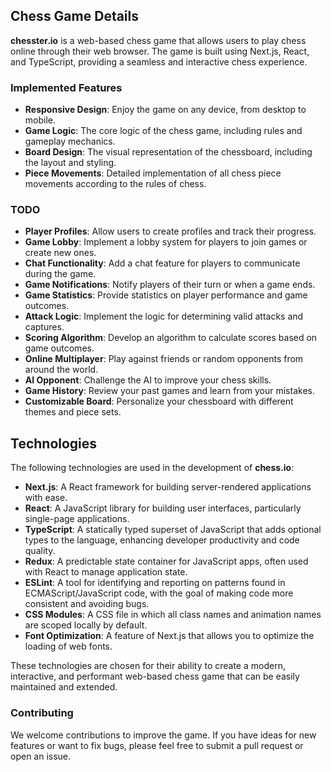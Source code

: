 ## Chess Game Details

**chesster.io** is a web-based chess game that allows users to play chess online through their web browser. The game is built using Next.js, React, and TypeScript, providing a seamless and interactive chess experience.

### Implemented Features

- **Responsive Design**: Enjoy the game on any device, from desktop to mobile.
- **Game Logic**: The core logic of the chess game, including rules and gameplay mechanics.
- **Board Design**: The visual representation of the chessboard, including the layout and styling.
- **Piece Movements**: Detailed implementation of all chess piece movements according to the rules of chess.

### TODO
- **Player Profiles**: Allow users to create profiles and track their progress.
- **Game Lobby**: Implement a lobby system for players to join games or create new ones.
- **Chat Functionality**: Add a chat feature for players to communicate during the game.
- **Game Notifications**: Notify players of their turn or when a game ends.
- **Game Statistics**: Provide statistics on player performance and game outcomes.
- **Attack Logic**: Implement the logic for determining valid attacks and captures.
- **Scoring Algorithm**: Develop an algorithm to calculate scores based on game outcomes.
- **Online Multiplayer**: Play against friends or random opponents from around the world.
- **AI Opponent**: Challenge the AI to improve your chess skills.
- **Game History**: Review your past games and learn from your mistakes.
- **Customizable Board**: Personalize your chessboard with different themes and piece sets.
## Technologies

The following technologies are used in the development of **chess.io**:

- **Next.js**: A React framework for building server-rendered applications with ease.
- **React**: A JavaScript library for building user interfaces, particularly single-page applications.
- **TypeScript**: A statically typed superset of JavaScript that adds optional types to the language, enhancing developer productivity and code quality.
- **Redux**: A predictable state container for JavaScript apps, often used with React to manage application state.
- **ESLint**: A tool for identifying and reporting on patterns found in ECMAScript/JavaScript code, with the goal of making code more consistent and avoiding bugs.
- **CSS Modules**: A CSS file in which all class names and animation names are scoped locally by default.
- **Font Optimization**: A feature of Next.js that allows you to optimize the loading of web fonts.

These technologies are chosen for their ability to create a modern, interactive, and performant web-based chess game that can be easily maintained and extended.

### Contributing

We welcome contributions to improve the game. If you have ideas for new features or want to fix bugs, please feel free to submit a pull request or open an issue.
